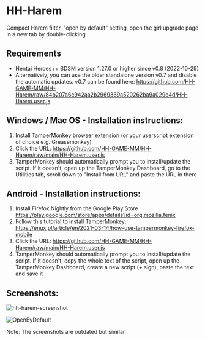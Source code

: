 # HH-Harem
Compact Harem filter, "open by default" setting, open the girl upgrade page in a new tab by double-clicking

## Requirements
- Hentai Heroes++ BDSM version 1.27.0 or higher since v0.8 (2022-10-29)
- Alternatively, you can use the older standalone version v0.7 and disable the automatic updates. v0.7 can be found here: https://github.com/HH-GAME-MM/HH-Harem/raw/84b207a6c942aa2b2969369a520262ba9a029e4d/HH-Harem.user.js

## Windows / Mac OS - Installation instructions:
1) Install TamperMonkey browser extension (or your userscript extension of choice e.g. Greasemonkey)
2) Click the URL: https://github.com/HH-GAME-MM/HH-Harem/raw/main/HH-Harem.user.js
3) TamperMonkey should automatically prompt you to install/update the script. If it doesn't, open up the TamperMonkey Dashboard, go to the Utilities tab, scroll down to "Install from URL" and paste the URL in there

## Android - Installation instructions:
1) Install Firefox Nightly from the Google Play Store https://play.google.com/store/apps/details?id=org.mozilla.fenix
2) Follow this tutorial to install TamperMonkey: https://enux.pl/article/en/2021-03-14/how-use-tampermonkey-firefox-mobile
3) Click the URL: https://github.com/HH-GAME-MM/HH-Harem/raw/main/HH-Harem.user.js
4) TamperMonkey should automatically prompt you to install/update the script. If it doesn't, copy the whole text of the script, open up the TamperMonkey Dashboard, create a new script (+ sign), paste the text and save it

## Screenshots:
![hh-harem-screenshot](https://user-images.githubusercontent.com/107755486/194135343-9767ef83-adb5-4c42-af46-096e78ab15ae.png)

![OpenByDefault](https://user-images.githubusercontent.com/107755486/194447710-ab623ab3-3313-431e-82c5-c67de2698f9f.png)

Note: The screenshots are outdated but similar
